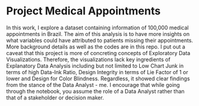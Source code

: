 # Project Medical Appointments
In this work, I explore a dataset containing information of 100,000 medical appointments in Brazil. The aim of this analysis is
to have more insights on what variables could have attributed to patients missing their appointments. More background details as 
well as the codes are in this repo. I put out a caveat that this project is more of concreting concepts of Exploratory Data Visualizations. 
Therefore, the visualizations lack key ingredients of Explanatory Data Analysis including but not limited to Low Chart Junk in terms of
high Data-Ink Ratio, Design Integrity in terms of Lie Factor of 1 or lower and Design for Color Blindness. Regardless, it showed clear
findings from the stance of the Data Analyst - me. I encourage that while going through the notebook, you assume the role of a Data Analyst
rather than that of a stakeholder or decision maker.
